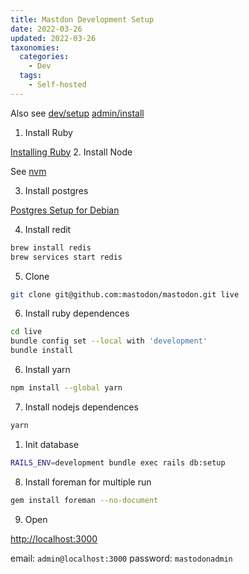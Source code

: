 ```yaml
---
title: Mastdon Development Setup
date: 2022-03-26
updated: 2022-03-26
taxonomies:
  categories:
    - Dev
  tags:
    - Self-hosted
---
```


Also see [dev/setup](https://docs.joinmastodon.org/dev/setup/) [admin/install](https://docs.joinmastodon.org/admin/install/)

<!-- more -->

1. Install Ruby

[Installing Ruby](https://www.ruby-lang.org/en/documentation/installation/) 2. Install Node

See [nvm](https://github.com/nvm-sh/nvm)

3. Install postgres

[Postgres Setup for Debian](@/blog/postgres-setup-for-debian.en.md)

4. Install redit

```bash
brew install redis
brew services start redis
```

5. Clone

```bash
git clone git@github.com:mastodon/mastodon.git live
```

6. Install ruby dependences

```bash
cd live
bundle config set --local with 'development'
bundle install
```

6. Install yarn

```bash
npm install --global yarn
```

7. Install nodejs dependences

```bash
yarn
```

1. Init database

```bash
RAILS_ENV=development bundle exec rails db:setup
```

8. Install foreman for multiple run

```bash
gem install foreman --no-document
```

9. Open

<http://localhost:3000>

email: `admin@localhost:3000`
password: `mastodonadmin`
